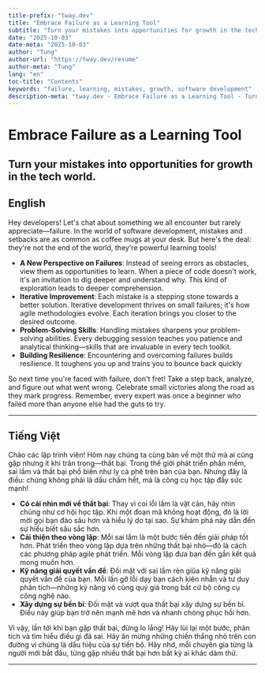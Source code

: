 ```yaml
---
title-prefix: "tway.dev"
title: "Embrace Failure as a Learning Tool"
subtitle: "Turn your mistakes into opportunities for growth in the tech world."
date: "2025-10-03"
date-meta: "2025-10-03"
author: "Tung"
author-url: "https://tway.dev/resume"
author-meta: "Tung"
lang: "en"
toc-title: "Contents"
keywords: "failure, learning, mistakes, growth, software development"
description-meta: "tway.dev - Embrace Failure as a Learning Tool - Turn your mistakes into opportunities for growth in the tech world."
---
```


# Embrace Failure as a Learning Tool
## Turn your mistakes into opportunities for growth in the tech world.

## English
Hey developers! Let's chat about something we all encounter but rarely appreciate—failure. In the world of software development, mistakes and setbacks are as common as coffee mugs at your desk. But here's the deal: they're not the end of the world, they're powerful learning tools!

- **A New Perspective on Failures**: Instead of seeing errors as obstacles, view them as opportunities to learn. When a piece of code doesn't work, it's an invitation to dig deeper and understand why. This kind of exploration leads to deeper comprehension.
- **Iterative Improvement**: Each mistake is a stepping stone towards a better solution. Iterative development thrives on small failures; it's how agile methodologies evolve. Each iteration brings you closer to the desired outcome.
- **Problem-Solving Skills**: Handling mistakes sharpens your problem-solving abilities. Every debugging session teaches you patience and analytical thinking—skills that are invaluable in every tech toolkit.
- **Building Resilience**: Encountering and overcoming failures builds resilience. It toughens you up and trains you to bounce back quickly

So next time you're faced with failure, don't fret! Take a step back, analyze, and figure out what went wrong. Celebrate small victories along the road as they mark progress. Remember, every expert was once a beginner who failed more than anyone else had the guts to try.

---

## Tiếng Việt
Chào các lập trình viên! Hôm nay chúng ta cùng bàn về một thứ mà ai cũng gặp nhưng ít khi trân trọng—thất bại. Trong thế giới phát triển phần mềm, sai lầm và thất bại phổ biến như ly cà phê trên bàn của bạn. Nhưng đây là điều: chúng không phải là dấu chấm hết, mà là công cụ học tập đầy sức mạnh!

- **Có cái nhìn mới về thất bại**: Thay vì coi lỗi lầm là vật cản, hãy nhìn chúng như cơ hội học tập. Khi một đoạn mã không hoạt động, đó là lời mời gọi bạn đào sâu hơn và hiểu lý do tại sao. Sự khám phá này dẫn đến sự hiểu biết sâu sắc hơn.
- **Cải thiện theo vòng lặp**: Mỗi sai lầm là một bước tiến đến giải pháp tốt hơn. Phát triển theo vòng lặp dựa trên những thất bại nhỏ—đó là cách các phương pháp agile phát triển. Mỗi vòng lặp đưa bạn đến gần kết quả mong muốn hơn.
- **Kỹ năng giải quyết vấn đề**: Đối mặt với sai lầm rèn giũa kỹ năng giải quyết vấn đề của bạn. Mỗi lần gỡ lỗi dạy bạn cách kiên nhẫn và tư duy phân tích—những kỹ năng vô cùng quý giá trong bất cứ bộ công cụ công nghệ nào.
- **Xây dựng sự bền bỉ**: Đối mặt và vượt qua thất bại xây dựng sự bền bỉ. Điều này giúp bạn trở nên mạnh mẽ hơn và nhanh chóng phục hồi hơn.

Vì vậy, lần tới khi bạn gặp thất bại, đừng lo lắng! Hãy lùi lại một bước, phân tích và tìm hiểu điều gì đã sai. Hãy ăn mừng những chiến thắng nhỏ trên con đường vì chúng là dấu hiệu của sự tiến bộ. Hãy nhớ, mỗi chuyên gia từng là người mới bắt đầu, từng gặp nhiều thất bại hơn bất kỳ ai khác dám thử.

---